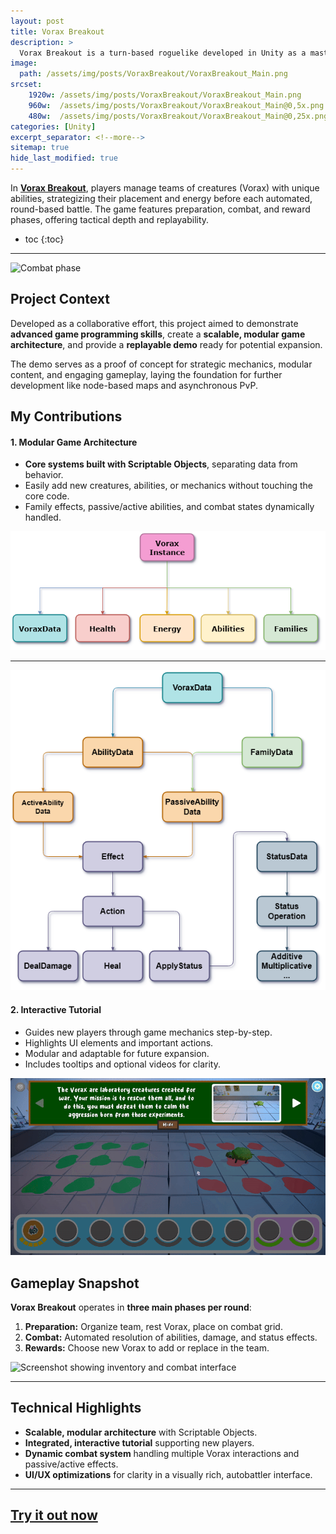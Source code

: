 ```yaml
---
layout: post
title: Vorax Breakout
description: >
  Vorax Breakout is a turn-based roguelike developed in Unity as a master's final project.
image: 
  path: /assets/img/posts/VoraxBreakout/VoraxBreakout_Main.png
srcset:
    1920w: /assets/img/posts/VoraxBreakout/VoraxBreakout_Main.png
    960w:  /assets/img/posts/VoraxBreakout/VoraxBreakout_Main@0,5x.png
    480w:  /assets/img/posts/VoraxBreakout/VoraxBreakout_Main@0,25x.png
categories: [Unity]
excerpt_separator: <!--more-->
sitemap: true
hide_last_modified: true
---
```


In [**Vorax Breakout**](https://eva-qube.itch.io/vorax-breakout), players manage teams of creatures (Vorax) with unique abilities, strategizing their placement and energy before each automated, round-based battle. The game features preparation, combat, and reward phases, offering tactical depth and replayability.

<!--more-->

* toc
{:toc}

---

![Combat phase](/assets/img/posts/VoraxBreakout/VoraxBreakout_Battle.gif)

## Project Context

Developed as a collaborative effort, this project aimed to demonstrate **advanced game programming skills**, create a **scalable, modular game architecture**, and provide a **replayable demo** ready for potential expansion.  

The demo serves as a proof of concept for strategic mechanics, modular content, and engaging gameplay, laying the foundation for further development like node-based maps and asynchronous PvP.

## My Contributions

#### 1. Modular Game Architecture

- **Core systems built with Scriptable Objects**, separating data from behavior.  
- Easily add new creatures, abilities, or mechanics without touching the core code.  
- Family effects, passive/active abilities, and combat states dynamically handled.

![Diagram of architecture](/assets/img/posts/VoraxBreakout/VoraxBreakout_Main_Architecture00.png)

---

![Diagram of scriptable objects](/assets/img/posts/VoraxBreakout/VoraxBreakout_Main_Architecture01.png)

#### 2. Interactive Tutorial
- Guides new players through game mechanics step-by-step.  
- Highlights UI elements and important actions.  
- Modular and adaptable for future expansion.  
- Includes tooltips and optional videos for clarity.

![GIF showing tutorial in action](/assets/img/posts/VoraxBreakout/VoraxBreakout_Tutorial.gif)

## Gameplay Snapshot

**Vorax Breakout** operates in **three main phases per round**:

1. **Preparation:** Organize team, rest Vorax, place on combat grid.  
2. **Combat:** Automated resolution of abilities, damage, and status effects.  
3. **Rewards:** Choose new Vorax to add or replace in the team.

![Screenshot showing inventory and combat interface](/assets/img/posts/VoraxBreakout/VoraxBreakout_Preparation.gif)

---

## Technical Highlights

- **Scalable, modular architecture** with Scriptable Objects.  
- **Integrated, interactive tutorial** supporting new players.  
- **Dynamic combat system** handling multiple Vorax interactions and passive/active effects.  
- **UI/UX optimizations** for clarity in a visually rich, autobattler interface.

---

## [Try it out now](https://eva-qube.itch.io/vorax-breakout)